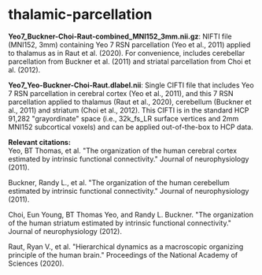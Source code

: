 # thalamic-parcellation
**Yeo7_Buckner-Choi-Raut-combined_MNI152_3mm.nii.gz**: NIFTI file (MNI152, 3mm) containing Yeo 7 RSN parcellation (Yeo et al., 2011) applied to thalamus as in Raut et al. (2020). For convenience, includes cerebellar parcellation from Buckner et al. (2011) and striatal parcellation from Choi et al. (2012).

**Yeo7_Yeo-Buckner-Choi-Raut.dlabel.nii**: Single CIFTI file that includes Yeo 7 RSN parcellation in cerebral cortex (Yeo et al., 2011), and this 7 RSN parcellation applied to thalamus (Raut et al., 2020), cerebellum (Buckner et al., 2011) and striatum (Choi et al., 2012). This CIFTI is in the standard HCP 91,282 "grayordinate" space (i.e., 32k_fs_LR surface vertices and 2mm MNI152 subcortical voxels) and can be applied out-of-the-box to HCP data.

**Relevant citations:** \
Yeo, BT Thomas, et al. "The organization of the human cerebral cortex estimated by intrinsic functional connectivity." Journal of neurophysiology (2011).

Buckner, Randy L., et al. "The organization of the human cerebellum estimated by intrinsic functional connectivity." Journal of neurophysiology (2011).

Choi, Eun Young, BT Thomas Yeo, and Randy L. Buckner. "The organization of the human striatum estimated by intrinsic functional connectivity." Journal of neurophysiology (2012).

Raut, Ryan V., et al. "Hierarchical dynamics as a macroscopic organizing principle of the human brain." Proceedings of the National Academy of Sciences (2020).
